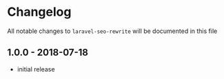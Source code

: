 # Changelog

All notable changes to `laravel-seo-rewrite` will be documented in this file

## 1.0.0 - 2018-07-18

- initial release
